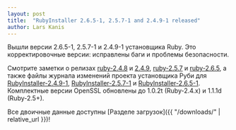 ```yaml
---
layout: post
title:  "RubyInstaller 2.6.5-1, 2.5.7-1 and 2.4.9-1 released"
author: Lars Kanis
---
```

Вышли версии 2.6.5-1, 2.5.7-1 и 2.4.9-1 установщика Ruby. Это корректировочные версии: исправлены баги и проблемы безопасности. 

Смотрите заметки о релизах [ruby-2.4.8](https://www.ruby-lang.org/en/news/2019/10/01/ruby-2-4-8-released/) и [2.4.9](https://www.ruby-lang.org/en/news/2019/10/02/ruby-2-4-9-released/), [ruby-2.5.7](https://www.ruby-lang.org/en/news/2019/10/01/ruby-2-5-7-released/) и [ruby-2.6.5](https://www.ruby-lang.org/en/news/2019/10/01/ruby-2-6-5-released/), а также файлы журнала изменений проекта установщика Руби для [RubyInstaller-2.4.9-1](https://github.com/oneclick/rubyinstaller2/blob/master/CHANGELOG-2.4.md#rubyinstaller-249-1---2019-10-02), [RubyInstaller-2.5.7-1](https://github.com/oneclick/rubyinstaller2/blob/master/CHANGELOG-2.5.md#rubyinstaller-257-1---2019-10-02) и [RubyInstaller-2.6.5-1](https://github.com/oneclick/rubyinstaller2/blob/master/CHANGELOG-2.6.md#rubyinstaller-265-1---2019-10-02).
Комплектные версии OpenSSL обновлены до 1.0.2t (Ruby-2.4.x) и 1.1.1d (Ruby-2.5+).

Все двоичные данные доступны [Разделе загрузок]({{ "/downloads/" | relative_url }})!
